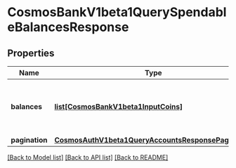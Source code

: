 # CosmosBankV1beta1QuerySpendableBalancesResponse

## Properties
Name | Type | Description | Notes
------------ | ------------- | ------------- | -------------
**balances** | [**list[CosmosBankV1beta1InputCoins]**](CosmosBankV1beta1InputCoins.md) | balances is the spendable balances of all the coins. | [optional] 
**pagination** | [**CosmosAuthV1beta1QueryAccountsResponsePagination**](CosmosAuthV1beta1QueryAccountsResponsePagination.md) |  | [optional] 

[[Back to Model list]](../README.md#documentation-for-models) [[Back to API list]](../README.md#documentation-for-api-endpoints) [[Back to README]](../README.md)

